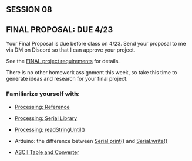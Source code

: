 ## SESSION 08

## FINAL PROPOSAL: DUE 4/23
Your Final Proposal is due before class on 4/23. 
Send your proposal to me via DM on Discord so that I can approve your project.

See the [FINAL project requirements](https://github.com/entertainmenttechnology/Pokorny-MTEC2280_HD11-12-Spring2025/blob/main/assignments/FINAL.md) for details.

There is no other homework assignment this week, so take this time to generate ideas and research for your final project.

### Familiarize yourself with:

* [Processing: Reference](https://processing.org/reference)

* [Processing: Serial Library](https://processing.org/reference/libraries/serial/index.html)

* [Processing: readStringUntil()](https://processing.org/reference/libraries/serial/Serial_readStringUntil_.html)

* Arduino: the difference between [Serial.print()](https://docs.arduino.cc/language-reference/en/functions/communication/serial/print/) and [Serial.write()](https://docs.arduino.cc/language-reference/en/functions/communication/serial/write/)

* [ASCII Table and Converter](https://www.rapidtables.com/convert/number/ascii-hex-bin-dec-converter.html)
